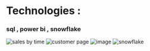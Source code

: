# Technologies : 
 ### sql , power bi , snowflake
![sales by time](https://github.com/user-attachments/assets/f77aa722-15a3-4037-bbee-33c7a6ddc529)
![customer page](https://github.com/user-attachments/assets/f99ca19a-0919-4f4b-a738-ed93359db041)
![image](https://github.com/user-attachments/assets/554057f6-bf4c-4d79-8414-31dcd6e080e8)
![snowflake](https://github.com/user-attachments/assets/ff1bfc0a-9544-419a-9853-5d8a4b1bf1e4)


